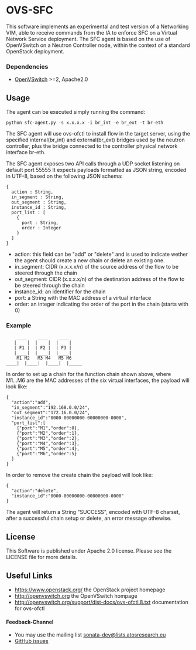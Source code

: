 # OVS-SFC 
This software implements an experimental and test version of a Networking VIM, able to receive commands from the IA to enforce SFC on a Virtual Network Service deployment.
The SFC agent is based on the use of OpenVSwitch on a Neutron Controller node, within the context of a standard OpenStack deployment. 

### Dependencies

* [OpenVSwitch](http://www.openvswitch.org/) >=2, Apache2.0

## Usage

The agent can be executed simply running the command:

    python sfc-agent.py -s x.x.x.x -i br_int -e br_ext -t br-eth

The SFC agent will use ovs-ofctl to install flow in the target server, using the specified internal(br_int) and external(br_ext) bridges used by the neutron controller, plus the bridge connected to the controller physical network interface br-eth. 

The SFC agent exposes two API calls through a UDP socket listening on default port 55555
It expects payloads formatted as JSON string, encoded in UTF-8, based on the following JSON schema:

    {
      action : String,
      in_segment : String,
      out_segment : String,
      instance_id : String, 
      port_list : [
        {
          port : String,
          order : Integer
        }
      ]
    }

* action: this field can be "add" or "delete" and is used to indicate wether the agent should create a new chain or delete an existing one.
* in_segment: CIDR (x.x.x.x/n) of the source address of the flow to be steered through the chain
* out_segment: CIDR (x.x.x.x/n) of the destination address of the flow to be steered through the chain
* instance_id: an identifier for the chain
* port: a String with the MAC address of a virtual interface
* order: an integer indicating the order of the port in the chain (starts with 0)

### Example

        ____    ____    ____
       |    |  |    |  |    |
       | F1 |  | F2 |  | F3 |
       |____|  |____|  |____|
        M1 M2   M3 M4   M5 M6
    ____|  |____|  |____|  |_____

In order to set up a chain for the function chain shown above, where M1...M6 are the MAC addresses of the six virtual interfaces, the payload will look like:

    {
      "action":"add", 
      "in_segment":"192.168.0.0/24", 
      "out_segment":"172.16.0.0/24", 
      "instance_id":"0000-00000000-00000000-0000", 
      "port_list":[
        {"port":"M1","order":0},
        {"port":"M2","order":1},
        {"port":"M3","order":2},
        {"port":"M4","order":3},
        {"port":"M5","order":4},
        {"port":"M6","order":5}
      ]
    }

In order to remove the create chain the payload will look like:

    {
      "action":"delete",
      "instance_id":"0000-00000000-00000000-0000"
    }

The agent will return a String "SUCCESS", encoded with UTF-8 charset, after a successful chain setup or delete, an error message othewise.  

## License

This Software is published under Apache 2.0 license. Please see the LICENSE file for more details.

## Useful Links

* https://www.openstack.org/ the OpenStack project homepage
* http://openvswitch.org the OpenVSwitch hompage
* http://openvswitch.org/support/dist-docs/ovs-ofctl.8.txt documentation for ovs-ofctl

#### Feedback-Channel


* You may use the mailing list [sonata-dev@lists.atosresearch.eu](mailto:sonata-dev@lists.atosresearch.eu)
* [GitHub issues](https://github.com/sonata-nfv/son-mano-framework/issues)


